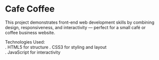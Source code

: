 # Cafe Coffee
This project demonstrates front-end web development skills by combining design, responsiveness, and interactivity — perfect for a small café or coffee business website. 

Technologies Used:  
. HTML5 for structure 
. CSS3 for styling and layout  
. JavaScript for interactivity
